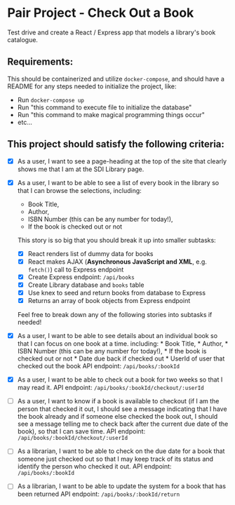 # Pair Project - Check Out a Book
Test drive and create a React / Express app that models a library's book catalogue.

## Requirements:
This should be containerized and utilize `docker-compose`, and should have a README for any steps needed to initialize the project, like:

  * Run `docker-compose up`
  * Run "this command to execute file to initialize the database"
  * Run "this command to make magical programming things occur"
  * etc...

## This project should satisfy the following criteria:

- [X] As a user, I want to see a page-heading at the top of the site that clearly shows me that I am at the SDI Library page.

- [X] As a user, I want to be able to see a list of every book in the library so that I can browse the selections, including:
    * Book Title,
    * Author,
    * ISBN Number (this can be any number for today!),
    * If the book is checked out or not

    This story is so big that you should break it up into smaller subtasks:

  - [X] React renders list of dummy data for books
  - [X] React makes AJAX (__Asynchronous JavaScript and XML__, e.g. `fetch()`) call to Express endpoint
  - [X] Create Express endpoint: `/api/books`    
  - [X] Create Library database and `books` table
  - [X] Use knex to seed and return books from database to Express
  - [X] Returns an array of book objects from Express endpoint
  
  Feel free to break down any of the following stories into subtasks if needed!
    
- [X]  As a user, I want to be able to see details about an individual book so that I can focus on one book at a time.
        including:
            * Book Title,
            * Author,
            * ISBN Number (this can be any number for today!),
            * If the book is checked out or not
            * Date due back if checked out
            * UserId of user that checked out the book
    API endpoint: `/api/books/:bookId`    
    
- [X] As a user, I want to be able to check out a book for two weeks so that I may read it.
    API endpoint: `/api/books/:bookId/checkout/:userId`
    
- [ ] As a user, I want to know if a book is available to checkout (if I am the person that checked it out, I should see a message indicating that I have the book already and if someone else checked the book out, I should see a message telling me to check back after the current due date of the book), so that I can save time.
    API endpoint: `/api/books/:bookId/checkout/:userId`
    
- [ ]  As a librarian, I want to be able to check on the due date for a book that someone just checked out so that I may 	keep track of its status and identify the person who checked it out.
    API endpoint: `/api/books/:bookId`
    
- [ ] As a librarian, I want to be able to update the system for a book that has been returned
    API endpoint: `/api/books/:bookId/return`

